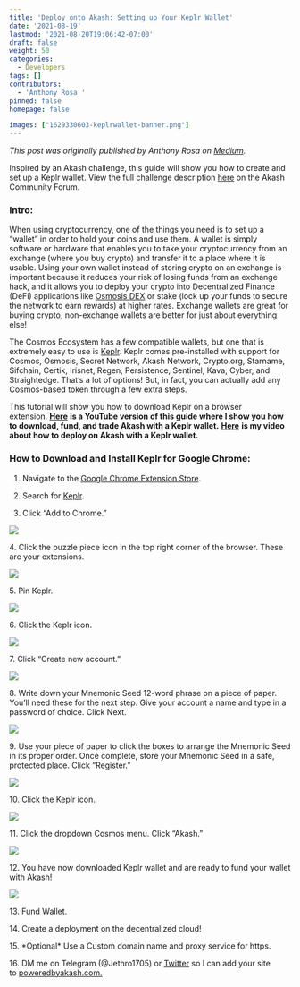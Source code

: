 ```yaml
---
title: 'Deploy onto Akash: Setting up Your Keplr Wallet'
date: '2021-08-19'
lastmod: '2021-08-20T19:06:42-07:00'
draft: false
weight: 50
categories:
  - Developers
tags: []
contributors:
  - 'Anthony Rosa '
pinned: false
homepage: false

images: ["1629330603-keplrwallet-banner.png"]
---
```

_This post was originally published by Anthony Rosa on_ [_Medium_](https://anthonyrosa.medium.com/deploy-onto-akash-setting-up-your-keplr-wallet-aa01c7fd8420)_._

Inspired by an Akash challenge, this guide will show you how to create and set up a Keplr wallet. View the full challenge description [here](https://forum.akash.network/t/create-a-keplr-wallet-guide-win-akt/804) on the Akash Community Forum.

### **Intro**:

When using cryptocurrency, one of the things you need is to set up a “wallet” in order to hold your coins and use them. A wallet is simply software or hardware that enables you to take your cryptocurrency from an exchange (where you buy crypto) and transfer it to a place where it is usable. Using your own wallet instead of storing crypto on an exchange is important because it reduces your risk of losing funds from an exchange hack, and it allows you to deploy your crypto into Decentralized Finance (DeFi) applications like [Osmosis DEX](https://app.osmosis.zone/) or stake (lock up your funds to secure the network to earn rewards) at higher rates. Exchange wallets are great for buying crypto, non-exchange wallets are better for just about everything else!

The Cosmos Ecosystem has a few compatible wallets, but one that is extremely easy to use is [Keplr](https://keplr.app/). Keplr comes pre-installed with support for Cosmos, Osmosis, Secret Network, Akash Network, Crypto.org, Starname, Sifchain, Certik, Irisnet, Regen, Persistence, Sentinel, Kava, Cyber, and Straightedge. That’s a lot of options! But, in fact, you can actually add any Cosmos-based token through a few extra steps.

This tutorial will show you how to download Keplr on a browser extension. [**Here**](https://youtu.be/8lwmAOaG6LE) **is a YouTube version of this guide where I show you how to download, fund, and trade Akash with a Keplr wallet.** [**Here**](https://www.youtube.com/watch?v=KGu3wiwcxNc&t=642s) **is my video about how to deploy on Akash with a Keplr wallet.**

### How to Download and Install Keplr for Google Chrome:

1.  Navigate to the [Google Chrome Extension Store](https://chrome.google.com/webstore/category/extensions?hl=en).
    
2.  Search for [Keplr](https://chrome.google.com/webstore/detail/keplr/dmkamcknogkgcdfhhbddcghachkejeap?hl=en).
    
3.  Click “Add to Chrome.”
    

![](https://www.datocms-assets.com/45776/1629324635-keplr1.png)

4\. Click the puzzle piece icon in the top right corner of the browser. These are your extensions.

![](https://www.datocms-assets.com/45776/1629324697-keplr2.png)

5\. Pin Keplr.

![](https://www.datocms-assets.com/45776/1629324771-keplr3.png)

6\. Click the Keplr icon.

![](https://www.datocms-assets.com/45776/1629324808-keplr4.png)

7\. Click “Create new account.”

![](https://www.datocms-assets.com/45776/1629324846-keplr5.png)

8\. Write down your Mnemonic Seed 12-word phrase on a piece of paper. You’ll need these for the next step. Give your account a name and type in a password of choice. Click Next.

![](https://www.datocms-assets.com/45776/1629324875-keplr8.png)

9\. Use your piece of paper to click the boxes to arrange the Mnemonic Seed in its proper order. Once complete, store your Mnemonic Seed in a safe, protected place. Click “Register.”

![](https://www.datocms-assets.com/45776/1629324933-keplr-9.png)

10\. Click the Keplr icon.

![](https://www.datocms-assets.com/45776/1629324808-keplr4.png)

11\. Click the dropdown Cosmos menu. Click “Akash.”

![](https://www.datocms-assets.com/45776/1629325002-keplr11.png)

12\. You have now downloaded Keplr wallet and are ready to fund your wallet with Akash!

![](https://www.datocms-assets.com/45776/1629325033-keplr12.png)

13\. Fund Wallet.

14\. Create a deployment on the decentralized cloud!

15\. \*Optional\* Use a Custom domain name and proxy service for https.

16\. DM me on Telegram (@Jethro1705) or [Twitter](https://twitter.com/JeromeBerkshire) so I can add your site to [poweredbyakash.com.](https://poweredbyakash.com/)